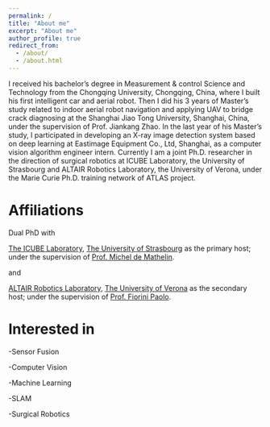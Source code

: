 ```yaml
---
permalink: /
title: "About me"
excerpt: "About me"
author_profile: true
redirect_from: 
  - /about/
  - /about.html
---
```


I received his bachelor’s degree in Measurement & control Science and Technology from the Chongqing University, Chongqing, China, where I built his first intelligent car and aerial robot. Then I did his 3 years of Master’s study related to indoor aerial robot navigation and applying UAV to bridge crack diagnosing at the Shanghai Jiao Tong University, Shanghai, China, under the supervision of Prof. Jiankang Zhao. In the last year of his Master’s study, I participated in developing an X-ray image detection system based on deep learning at Eastimage Equipment Co., Ltd, Shanghai, as a computer vision algorithm engineer intern.
Currently I am a joint Ph.D. researcher in the direction of surgical robotics at ICUBE Laboratory, the University of Strasbourg and ALTAIR Robotics Laboratory, the University of Verona, under the Marie Curie Ph.D. training network of ATLAS project.

Affiliations
======
Dual PhD with 

[The ICUBE Laboratory](http://icube.unistra.fr/), [The University of Strasbourg](https://en.unistra.fr/) as the primary host; under the supervision of [ Prof. Michel de Mathelin](https://en.unistra.fr/).

and

[ALTAIR Robotics Laboratory](https://metropolis.scienze.univr.it/), [The University of Verona](https://www.univr.it/en/university) as the secondary host; under the supervision of [Prof. Fiorini Paolo](http://profs.sci.univr.it/~fiorini/).

Interested in
======
-Sensor Fusion

-Computer Vision

-Machine Learning

-SLAM

-Surgical Robotics

